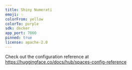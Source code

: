```yaml
---
title: Shiny Numerati
emoji: ✨
colorFrom: yellow
colorTo: purple
sdk: docker
app_port: 7860
pinned: true
license: apache-2.0
---
```


Check out the configuration reference at https://huggingface.co/docs/hub/spaces-config-reference
